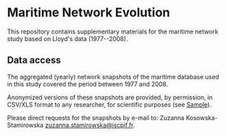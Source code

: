 # Maritime Network Evolution

This repository contains supplementary materials for the maritime network study based on Lloyd's data (1977--2008).

## Data access

The aggregated (yearly) network snapshots of the maritime database used in this study covered the period between 1977 and 2008.

Anonymized versions of these snapshots are provided, by permission, in CSV/XLS format to any researcher, for scientific purposes (see [Sample]()).

Please direct requests for the snapshots by e-mail to: Zuzanna Kosowska-Stamirowska <zuzanna.stamirowska@iscpif.fr>.
